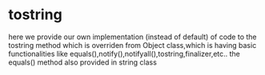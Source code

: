 # tostring
here we provide our own implementation (instead of default) of code to the tostring method which is overriden from Object class,which is having basic functionalities like equals(),notify(),notifyall(),tostring,finalizer,etc..
the equals() method also provided in string class
